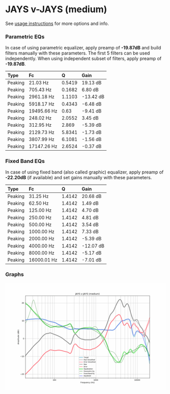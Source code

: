 # JAYS v-JAYS (medium)
See [usage instructions](https://github.com/jaakkopasanen/AutoEq#usage) for more options and info.

### Parametric EQs
In case of using parametric equalizer, apply preamp of **-19.87dB** and build filters manually
with these parameters. The first 5 filters can be used independently.
When using independent subset of filters, apply preamp of **-19.87dB**.

| Type    | Fc          |      Q | Gain      |
|:--------|:------------|:-------|:----------|
| Peaking | 21.03 Hz    | 0.5419 | 19.13 dB  |
| Peaking | 705.43 Hz   | 0.1682 | 6.80 dB   |
| Peaking | 2961.18 Hz  | 1.1103 | -13.42 dB |
| Peaking | 5918.17 Hz  | 0.4343 | -6.48 dB  |
| Peaking | 19495.66 Hz | 0.63   | -9.41 dB  |
| Peaking | 248.02 Hz   | 2.0552 | 3.45 dB   |
| Peaking | 312.95 Hz   | 2.869  | -5.39 dB  |
| Peaking | 2129.73 Hz  | 5.8341 | -1.73 dB  |
| Peaking | 3807.99 Hz  | 6.1081 | -1.56 dB  |
| Peaking | 17147.26 Hz | 2.6524 | -0.37 dB  |

### Fixed Band EQs
In case of using fixed band (also called graphic) equalizer, apply preamp of **-22.20dB**
(if available) and set gains manually with these parameters.

| Type    | Fc          |      Q | Gain      |
|:--------|:------------|:-------|:----------|
| Peaking | 31.25 Hz    | 1.4142 | 20.68 dB  |
| Peaking | 62.50 Hz    | 1.4142 | 1.49 dB   |
| Peaking | 125.00 Hz   | 1.4142 | 4.70 dB   |
| Peaking | 250.00 Hz   | 1.4142 | 4.81 dB   |
| Peaking | 500.00 Hz   | 1.4142 | 3.54 dB   |
| Peaking | 1000.00 Hz  | 1.4142 | 7.33 dB   |
| Peaking | 2000.00 Hz  | 1.4142 | -5.39 dB  |
| Peaking | 4000.00 Hz  | 1.4142 | -12.07 dB |
| Peaking | 8000.00 Hz  | 1.4142 | -5.17 dB  |
| Peaking | 16000.01 Hz | 1.4142 | -7.01 dB  |

### Graphs
![](./JAYS%20v-JAYS%20(medium).png)